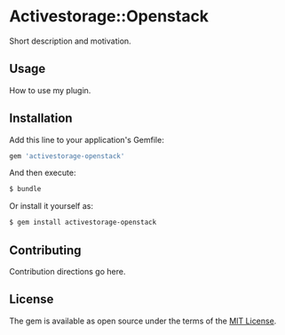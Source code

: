 # Activestorage::Openstack
Short description and motivation.

## Usage
How to use my plugin.

## Installation
Add this line to your application's Gemfile:

```ruby
gem 'activestorage-openstack'
```

And then execute:
```bash
$ bundle
```

Or install it yourself as:
```bash
$ gem install activestorage-openstack
```

## Contributing
Contribution directions go here.

## License
The gem is available as open source under the terms of the [MIT License](https://opensource.org/licenses/MIT).

